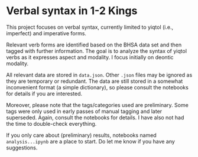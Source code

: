 # Verbal syntax in 1-2 Kings

This project focuses on verbal syntax, currently limited to yiqtol (i.e., imperfect) and imperative forms. 

Relevant verb forms are identified based on the BHSA data set and then tagged with further information. The goal is to analyze the syntax of yiqtol verbs as it expresses aspect and modality. I focus initially on deontic modality.

All relevant data are stored in `data.json`. Other `.json` files may be ignored as they are temporary or redundant. The data are still stored in a somewhat inconvenient format (a simple dictionary), so please consult the notebooks for details if you are interested.

Moreover, please note that the tags/categories used are preliminary. Some tags were only used in early passes of manual tagging and later superseded. Again, consult the notebooks for details. I have also not had the time to double-check everything. 

If you only care about (preliminary) results, notebooks named `analysis...ipynb` are a place to start. Do let me know if you have any suggestions.

